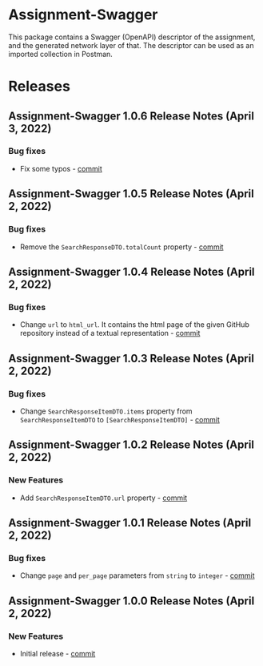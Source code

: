# Assignment-Swagger

This package contains a Swagger (OpenAPI) descriptor of the assignment, and the generated network layer of that. The descriptor can be used as an imported collection in Postman.

# Releases

## Assignment-Swagger 1.0.6 Release Notes (April 3, 2022)

### Bug fixes 
* Fix some typos - [commit](https://github.com/stateman92/GH_Assignment_Swagger/commit/cc14da8516895cfc29935d437d0b28812cdfe146)

## Assignment-Swagger 1.0.5 Release Notes (April 2, 2022)

### Bug fixes 
* Remove the `SearchResponseDTO.totalCount` property - [commit](https://github.com/stateman92/GH_Assignment_Swagger/commit/b33c567c12afb89c1efc052f7cd01b9b288544e1)

## Assignment-Swagger 1.0.4 Release Notes (April 2, 2022)

### Bug fixes 
* Change `url` to `html_url`. It contains the html page of the given GitHub repository instead of a textual representation - [commit](https://github.com/stateman92/GH_Assignment_Swagger/commit/688d0ca4bc1e0c4c835b4e5ac03007f615ce473f)

## Assignment-Swagger 1.0.3 Release Notes (April 2, 2022)

### Bug fixes 
* Change `SearchResponseItemDTO.items` property from `SearchResponseItemDTO` to `[SearchResponseItemDTO]` - [commit](https://github.com/stateman92/GH_Assignment_Swagger/commit/aac619534dd953820fc834e0dd5bfef9afb1c31d)

## Assignment-Swagger 1.0.2 Release Notes (April 2, 2022)

### New Features
* Add `SearchResponseItemDTO.url` property - [commit](https://github.com/stateman92/GH_Assignment_Swagger/commit/0e144777351f649ece0b976696d7d0248134dce1)

## Assignment-Swagger 1.0.1 Release Notes (April 2, 2022)

### Bug fixes 
* Change `page` and `per_page` parameters from `string` to `integer` - [commit](https://github.com/stateman92/GH_Assignment_Swagger/commit/a5bd179f1c813812f3c6d6e3fa5766ac58367b51)

## Assignment-Swagger 1.0.0 Release Notes (April 2, 2022)

### New Features
* Initial release - [commit](https://github.com/stateman92/GH_Assignment_Swagger/commit/bc180de793f2d87114e340d569836f8968568de8)
